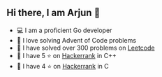 ## Hi there, I am Arjun 👋

- 💻 I am a proficient Go developer
- 🎄 I love solving Advent of Code problems
- 🏅 I have solved over 300 problems on [Leetcode](https://leetcode.com/u/arjunpathak072/)
- 🏅 I have 5 ⭐ on [Hackerrank](https://www.hackerrank.com/profile/arjunpathak072) in C++
- 🥈 I have 4 ⭐ on [Hackerrank](https://www.hackerrank.com/profile/arjunpathak072) in C
